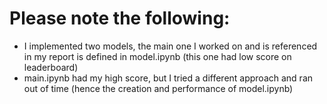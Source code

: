 # Please note the following:

- I implemented two models, the main one I worked on and is referenced in my report is defined in model.ipynb (this one had low score on leaderboard)
- main.ipynb had my high score, but I tried a different approach and ran out of time (hence the creation and performance of model.ipynb)